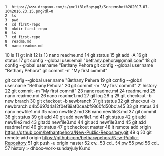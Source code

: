     1  https://www.dropbox.com/s/gmc1i8le5oyspg3/Screenshot%202017-07-16%2016.23.15.png?dl=0
    2  ls
    3  pwd
    4  cd first-repo
    5  mkdir first-repo
    6  ls
    7  cd first-repo
    8  readme.md
    9  nano readme.md
   10  ls
   11  git init
   12  ls
   13  nano readme.md
   14  git status
   15  git add -A
   16  git status
   17  git config --global user.email "bethany.pehora@gmail.com"
   18  git config --global user.name "Bethany Pehora
git config --global user.name "Bethany Pehora"
git commit -m "My first commit"








git config --global user.name "Bethany Pehora
   19  git config --global user.name "Bethany Pehora"
   20  git commit -m "My first commit"
   21  history
   22  git commit -m "My first commit"
   23  nano readme.md
   24  readme.md
   25  nano readme.md
   26  nano readme1.md
   27  git log
   28  q
   29  git checkout -b new branch <d4b5697d4a12f0ef89af0ceabf9860fd50bc1a45>
   30  git checkout -b newbranch <d4b5697d4a12f0ef89af0ceabf9860fd50bc1a45>
   31  git status
   32  git checkout -b newbranch d4b5697d4a12f0ef89af0ceabf9860fd50bc1a45
   33  git status
   34  nano newfile1.md
   35  nano newfile2.md
   36  nano newfile3.md
   37  git commit
   38  git status
   39  git add
   40  git add newfile1.md
   41  git status
   42  git add newfile2.md
   43  gitadd newfile3.md
   44  git add newfile3.md
   45  git add readme1.md
   46  git status
   47  git checkout master
   48  it remote add origin https://github.com/bethantpehora/New-Public-Repository.git
   49  q
   50  git remote add origin https://github.com/bethanypehora/New-Public-Repository
   51  git push -u origin master
   52  cw..
   53  cd..
   54  pw
   55  pwd
   56  cd..
   57  history > dhbox-work-sundayjuly16.md
